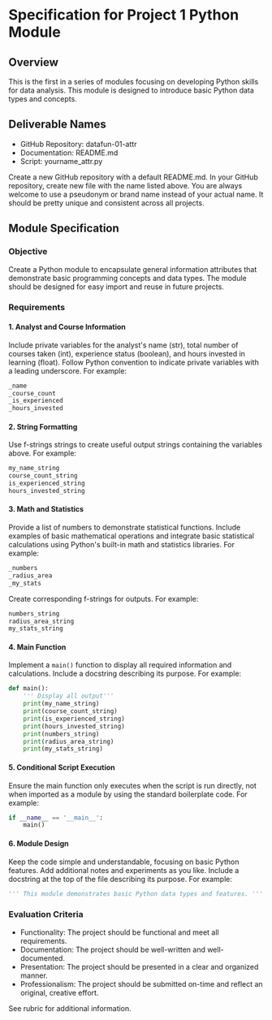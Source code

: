 # Specification for Project 1 Python Module

## Overview

This is the first in a series of modules focusing on developing Python skills for data analysis. 
This module is designed to introduce basic Python data types and concepts.

## Deliverable Names

- GitHub Repository:  datafun-01-attr
- Documentation:      README.md
- Script:             yourname_attr.py

Create a new GitHub repository with a default README.md. 
In your GitHub repository, create new file with the name listed above.
You are always welcome to use a pseudonym or brand name instead of your actual name.
It should be pretty unique and consistent across all projects.

## Module Specification

### Objective

Create a Python module to encapsulate general information attributes that demonstrate basic programming concepts and data types. 
The module should be designed for easy import and reuse in future projects.

### Requirements

#### 1. Analyst and Course Information

Include private variables for the analyst's name (str), total number of courses taken (int), experience status (boolean), and hours invested in learning (float). 
Follow Python convention to indicate private variables with a leading underscore.
For example:

```python
_name
_course_count
_is_experienced
_hours_invested
```

#### 2. String Formatting

Use f-strings strings to create useful output strings containing the variables above. For example:

```python
my_name_string
course_count_string
is_experienced_string
hours_invested_string
```

#### 3. Math and Statistics

Provide a list of numbers to demonstrate statistical functions. 
Include examples of basic mathematical operations and integrate basic statistical calculations using Python's built-in math and statistics libraries. 
For example:

```python
_numbers
_radius_area
_my_stats
```

Create corresponding f-strings for outputs. 
For example:

```python
numbers_string
radius_area_string
my_stats_string
```

#### 4. Main Function

Implement a `main()` function to display all  required information and calculations.
Include a docstring describing its purpose. For example:

```python
def main():
    ''' Display all output'''
    print(my_name_string)
    print(course_count_string)
    print(is_experienced_string)
    print(hours_invested_string)
    print(numbers_string)
    print(radius_area_string)
    print(my_stats_string)
```

#### 5. Conditional Script Execution

Ensure the main function only executes when the script is run directly,
not when imported as a module by using the standard boilerplate code.
For example:

```python
if __name__ == '__main__':
    main()
```

#### 6. Module Design

Keep the code simple and understandable, focusing on basic Python features.
Add additional notes and experiments as you like.
Include a docstring at the top of the file describing its purpose. For example:

```python
''' This module demonstrates basic Python data types and features. '''
```

### Evaluation Criteria

- Functionality: The project should be functional and meet all requirements.
- Documentation: The project should be well-written and well-documented.
- Presentation: The project should be presented in a clear and organized manner.
- Professionalism: The project should be submitted on-time and reflect an original, creative effort.

See rubric for additional information.

